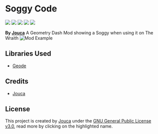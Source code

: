 # Soggy Code

<img src="https://img.shields.io/github/downloads/Jouca/Soggy-Code/total?style=for-the-badge" style="text-align: center;"></img>
<img src="https://img.shields.io/github/last-commit/Jouca/Soggy-Code?display_timestamp=committer&style=for-the-badge&color=ffA500" style="text-align: center;"></img>
<img src="https://img.shields.io/github/commit-activity/w/Jouca/Soggy-Code?style=for-the-badge" style="text-align: center;"></img>
<img src="https://img.shields.io/github/commits-since/Jouca/Soggy-Code/latest?style=for-the-badge" style="text-align: center;"></img>
<img src="https://img.shields.io/github/created-at/Jouca/Soggy-Code?style=for-the-badge" style="text-align: center;"></img>

**By [Jouca](https://github.com/Jouca)**
A Geometry Dash Mod showing a Soggy when using it on The Wraith
![Mod Example](resources/Screenshot_1.png)

## Libraries Used
- [Geode](https://github.com/geode-sdk/geode)

## Credits
* [Jouca](https://twitter.com/JoucaJouca)

## License
This project is created by [Jouca](https://github.com/Jouca) under the [GNU General Public License v3.0](https://choosealicense.com/licenses/gpl-3.0/), read more by clicking on the highlighted name.
